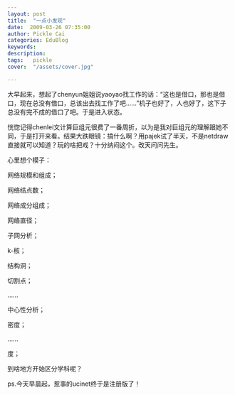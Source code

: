 ```yaml
---
layout: post  
title:  "一点小发现"
date:  2009-03-26 07:35:00
author: Pickle Cai  
categories: EduBlog  
keywords: 
description:   
tags:	pickle   
cover:  "/assets/cover.jpg"  

---
```


大早起来，想起了chenyun姐姐说yaoyao找工作的话：“这也是借口，那也是借口，现在总没有借口，总该出去找工作了吧……”机子也好了，人也好了，这下子总没有完不成的借口了吧。于是进入状态。



恍惚记得chenlei文计算巨组元很费了一番周折，以为是我对巨组元的理解跟她不同，于是打开来看。结果大跌眼镜：搞什么啊？用pajek试了半天，不是netdraw直接就可以知道？玩的啥把戏？十分纳闷这个。改天问问先生。



心里想个模子：





网络规模和组成； 



网络结点数； 

网络成分组成； 

网络直径；

子网分析； 



k-核； 

结构洞； 

切割点； 

……

中心性分析； 



密度； 

…… 

度；

到啥地方开始区分学科呢？



ps.今天早晨起，惹事的ucinet终于是注册版了！



		    
